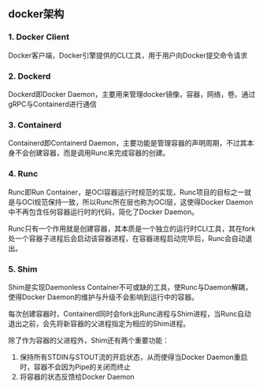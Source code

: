 ## docker架构

### 1. Docker Client

Docker客户端，Docker引擎提供的CLI工具，用于用户向Docker提交命令请求

### 2. Dockerd

Dockerd即Docker Daemon，主要用来管理docker镜像，容器，网络，卷。通过gRPC与Containerd进行通信

### 3. Containerd

Containerd即Containerd Daemon，主要功能是管理容器的声明周期，不过其本身不会创建容器，而是调用Runc来完成容器的创建。

### 4. Runc

Runc即Run Container，是OCI容器运行时规范的实现，Runc项目的目标之一就是与OCI规范保持一致，所以Runc所在层也称为OCI层，这使得Docker Daemon中不再包含任何容器运行时的代码，简化了Docker Daemon。

Runc只有一个作用就是创建容器，其本质是一个独立的运行时CLI工具，其在fork处一个容器子进程后会启动该容器进程，在容器进程启动完毕后，Runc会自动退出。

### 5. Shim

Shim是实现Daemonless Container不可或缺的工具，使Runc与Daemon解耦，使得Docker Daemon的维护与升级不会影响到运行中的容器。

每次创建容器时，Containerd同时会fork出Runc进程与Shim进程，当Runc自动退出之前，会先将新容器的父进程指定为相应的Shim进程。

除了作为容器的父进程外，Shim还有两个重要功能：

1. 保持所有STDIN与STOUT流的开启状态，从而使得当Docker Daemon重启时，容器不会因为Pipe的关闭而终止
2. 将容器的状态反馈给Docker Daemon

[^]: https://docs.docker.com/get-started/overview/#docker-architecture





